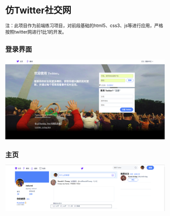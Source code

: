 # 仿Twitter社交网
注：此项目作为前端练习项目，对前段基础的html5、css3、js等进行应用，严格按照twitter网进行1比1的开发。
## 登录界面
![](https://github.com/yws233/WARMLOVE/blob/master/image/login2.png)

## 主页
![](https://github.com/yws233/WARMLOVE/blob/master/image/twitter_main.png)
